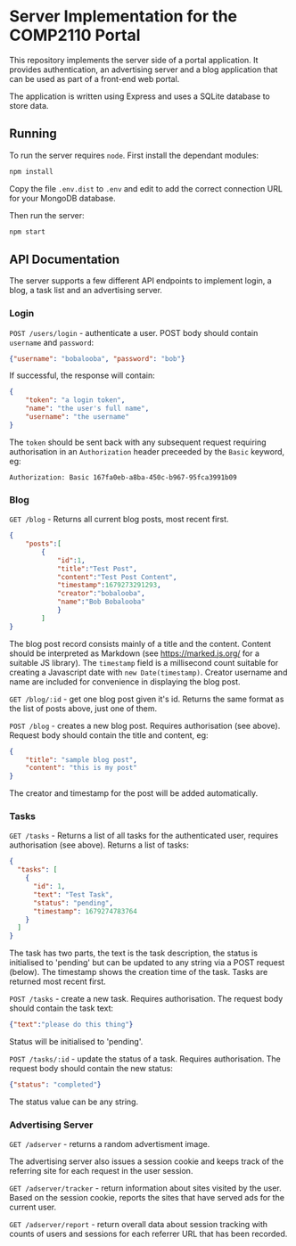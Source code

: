 # Server Implementation for the COMP2110 Portal

This repository implements the server side of a portal application. 
It provides authentication, an advertising server and a blog application
that can be used as part of a front-end web portal. 

The application is written using Express and uses a SQLite database
to store data.

## Running

To run the server requires `node`.  First install the dependant modules:

```bash
npm install
```

Copy the file `.env.dist` to `.env` and edit to add the correct connection
URL for your MongoDB database.

Then run the server:

```bash
npm start
```

## API Documentation

The server supports a few different API endpoints to implement login, a blog, a task list
and an advertising server.

### Login

`POST /users/login` - authenticate a user.  POST body should contain `username` and `password`: 

```JSON
{"username": "bobalooba", "password": "bob"}
```

If successful, the response will contain:

```JSON
{
    "token": "a login token",
    "name": "the user's full name",
    "username": "the username"
}
```

The `token` should be sent back with any subsequent request requiring authorisation in
an `Authorization` header preceeded by the `Basic` keyword, eg:

```HTTP
Authorization: Basic 167fa0eb-a8ba-450c-b967-95fca3991b09
```

### Blog

`GET /blog` - Returns all current blog posts, most recent first.

```JSON
{
    "posts":[
        {
            "id":1,
            "title":"Test Post",
            "content":"Test Post Content",
            "timestamp":1679273291293,
            "creator":"bobalooba",
            "name":"Bob Bobalooba"
            }
        ]
}
```

The blog post record consists mainly of a title and the content.  Content should be
interpreted as Markdown (see https://marked.js.org/ for a suitable JS library). The 
`timestamp` field is a millisecond count suitable for creating a Javascript date
with `new Date(timestamp)`.  Creator username and name are included for convenience in
displaying the blog post.

`GET /blog/:id` - get one blog post given it's id.  Returns the same format as 
the list of posts above, just one of them.

`POST /blog` - creates a new blog post. Requires authorisation (see above).  Request
body should contain the title and content, eg:

```JSON
{
    "title": "sample blog post",
    "content": "this is my post"
}
```

The creator and timestamp for the post will be added automatically.

### Tasks 

`GET /tasks` - Returns a list of all tasks for the authenticated user, requires
authorisation (see above).  Returns a list of tasks: 

```JSON
{
  "tasks": [
    {
      "id": 1,
      "text": "Test Task",
      "status": "pending",
      "timestamp": 1679274783764
    }
  ]
}
```

The task has two parts, the text is the task description, the status is initialised
to 'pending' but can be updated to any string via a POST request (below).  The timestamp
shows the creation time of the task. Tasks are returned most recent first.

`POST /tasks` - create a new task.  Requires authorisation. The request body should
contain the task text:

```JSON
{"text":"please do this thing"}
```

Status will be initialised to 'pending'.


`POST /tasks/:id` - update the status of a task.  Requires authorisation.  The request body should contain the new status:

```JSON
{"status": "completed"}
```

The status value can be any string.

### Advertising Server

`GET /adserver`  - returns a random advertisment image.  

The advertising server also issues a session cookie and keeps track of the referring site
for each request in the user session.

`GET /adserver/tracker` - return information about sites visited by the user.  Based on
the session cookie, reports the sites that have served ads for the current user. 

`GET /adserver/report` - return overall data about session tracking with counts of users
and sessions for each referrer URL that has been recorded.